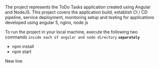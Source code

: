 The project represents the ToDo Tasks application created using Angular and NodeJS. 
This project covers the application build, establish CI / CD pipeline, service deployment, monitoring setup and testing for applications developed using angular 5, nginx, node js

To run the project in your local machine, execute the following two commands `inside each of angular and node directory` **`separately`**
- npm install
- npm start


New line

